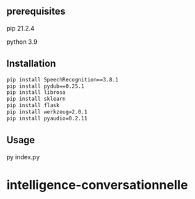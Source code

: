 ## prerequisites

pip 21.2.4

python 3.9

## Installation

```bash
pip install SpeechRecognition==3.8.1
pip install pydub==0.25.1
pip install librosa
pip install sklearn
pip install flask
pip install werkzeug=2.0.1
pip install pyaudio=0.2.11
```

## Usage

py index.py

# intelligence-conversationnelle
